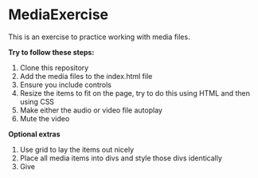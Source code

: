 # MediaExercise
This is an exercise to practice working with media files.

**Try to follow these steps:**
1. Clone this repository
2. Add the media files to the index.html file
3. Ensure you include controls
4. Resize the items to fit on the page, try to do this using HTML and then using CSS
5. Make either the audio or video file autoplay
6. Mute the video

**Optional extras**
1. Use grid to lay the items out nicely
2. Place all media items into divs and style those divs identically
3. Give 
